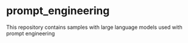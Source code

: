 # prompt_engineering
This repository contains samples with large language models used with prompt engineering
